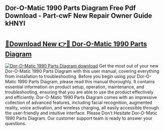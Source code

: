 ## Dor-O-Matic 1990 Parts Diagram Free Pdf Download - Part-cwF New Repair Owner Guide kHNYl

# <h2><a href="http://dfsazsw.blite.top/?on=Dor-O-Matic+1990+Parts+Diagram">🔗Download New 👉🔴 Dor-O-Matic 1990 Parts Diagram</a></h2>

[![Dor-O-Matic 1990 Parts Diagram download](https://i.imgur.com/lujVjoI.png)](http://dfsazsw.blite.top/?on=Dor-O-Matic+1990+Parts+Diagram)
Get the most out of your new Dor-O-Matic 1990 Parts Diagram with this user manual, covering everything from installation to troubleshooting. Before you begin using your Dor-O-Matic 1990 Parts Diagram, please read this manual thoroughly. It contains essential information on product setup, operation, maintenance, and troubleshooting, ensuring that you are able to use the product effectively and efficiently. Dor-O-Matic 1990 Parts Diagram comes with an impressive collection of advanced features, including facial recognition, augmented reality, voice activation, and wireless charging, all easily accessible through the user-friendly and intuitive interface. Please Don't Hesitate Dor-O-Matic 1990 Parts Diagram. Our customer support team is ready to answer your questions.
